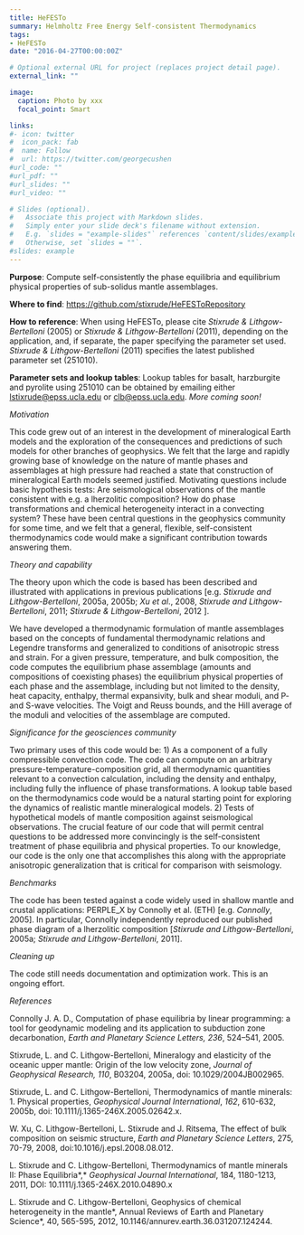 ```yaml
---
title: HeFESTo
summary: Helmholtz Free Energy Self-consistent Thermodynamics
tags:
- HeFESTo
date: "2016-04-27T00:00:00Z"

# Optional external URL for project (replaces project detail page).
external_link: ""

image:
  caption: Photo by xxx
  focal_point: Smart

links:
#- icon: twitter
#  icon_pack: fab
#  name: Follow
#  url: https://twitter.com/georgecushen
#url_code: ""
#url_pdf: ""
#url_slides: ""
#url_video: ""

# Slides (optional).
#   Associate this project with Markdown slides.
#   Simply enter your slide deck's filename without extension.
#   E.g. `slides = "example-slides"` references `content/slides/example-slides.md`.
#   Otherwise, set `slides = ""`.
#slides: example
---
```


**Purpose**: Compute self-consistently the phase equilibria and equilibrium physical properties of sub-solidus mantle assemblages.

**Where to find**: https://github.com/stixrude/HeFESToRepository

**How to reference**: When using HeFESTo, please cite *Stixrude & Lithgow-Bertelloni* (2005) or *Stixrude & Lithgow-Bertelloni* (2011), depending on the application, and, if separate, the paper specifying the parameter set used. *Stixrude & Lithgow-Bertelloni* (2011) specifies the latest published parameter set (251010).

**Parameter sets and lookup tables**: Lookup tables for basalt, harzburgite and pyrolite using 251010 can be obtained by emailing either lstixrude@epss.ucla.edu or clb@epss.ucla.edu. *More coming soon!*

*Motivation*

This code grew out of an interest in the development of mineralogical Earth models and the exploration of the consequences and predictions of such models for other branches of geophysics. We felt that the large and rapidly growing base of knowledge on the nature of mantle phases and assemblages at high pressure had reached a state that construction of mineralogical Earth models seemed justified. Motivating questions include basic hypothesis tests: Are seismological observations of the mantle consistent with e.g. a lherzolitic composition? How do phase transformations and chemical heterogeneity interact in a convecting system? These have been central questions in the geophysics community for some time, and we felt that a general, flexible, self-consistent thermodynamics code would make a significant contribution towards answering them.

*Theory and capability*

The theory upon which the code is based has been described and illustrated with applications in previous publications [e.g. *Stixrude and Lithgow-Bertelloni*, 2005a, 2005b; *Xu et al*., 2008, *Stixrude and Lithgow-Bertelloni*, 2011; *Stixrude & Lithgow-Bertelloni*, 2012 ]. 

We have developed a thermodynamic formulation of mantle assemblages based on the concepts of fundamental thermodynamic relations and Legendre transforms and generalized to conditions of anisotropic stress and strain. For a given pressure, temperature, and bulk composition, the code computes the equilibrium phase assemblage (amounts and compositions of coexisting phases) the equilibrium physical properties of each phase and the assemblage, including but not limited to the density, heat capacity, enthalpy, thermal expansivity, bulk and shear moduli, and P- and S-wave velocities. The Voigt and Reuss bounds, and the Hill average of the moduli and velocities of the assemblage are computed.

*Significance for the geosciences community*

Two primary uses of this code would be: 1) As a component of a fully compressible convection code. The code can compute on an arbitrary pressure-temperature-composition grid, all thermodynamic quantities relevant to a convection calculation, including the density and enthalpy, including fully the influence of phase transformations. A lookup table based on the thermodynamics code would be a natural starting point for exploring the dynamics of realistic mantle mineralogical models. 2) Tests of hypothetical models of mantle composition against seismological observations. The crucial feature of our code that will permit central questions to be addressed more convincingly is the self-consistent treatment of phase equilibria and physical properties. To our knowledge, our code is the only one that accomplishes this along with the appropriate anisotropic generalization that is critical for comparison with seismology. 

*Benchmarks*

The code has been tested against a code widely used in shallow mantle and crustal applications: PERPLE_X by Connolly et al. (ETH) [e.g. *Connolly*, 2005]. In particular, Connolly independently reproduced our published phase diagram of a lherzolitic composition [*Stixrude and Lithgow-Bertelloni*, 2005a; *Stixrude and Lithgow-Bertelloni*, 2011].

*Cleaning up*

The code still needs documentation and optimization work. This is an ongoing effort.

*References*

Connolly J. A. D., Computation of phase equilibria by linear programming: a tool for geodynamic modeling and its application to subduction zone decarbonation, *Earth and Planetary Science Letters, 236*, 524–541, 2005.

Stixrude, L. and C. Lithgow-Bertelloni, Mineralogy and elasticity of the oceanic upper mantle: Origin of the low velocity zone, *Journal of Geophysical Research, 110*, B03204, 2005a, doi: 10.1029/2004JB002965.

Stixrude, L. and C. Lithgow-Bertelloni, Thermodynamics of mantle minerals: 1. Physical properties, *Geophysical Journal International*, *162*, 610-632, 2005b, doi: 10.1111/j.1365-246X.2005.02642.x.

W. Xu, C. Lithgow-Bertelloni, L. Stixrude and J. Ritsema, The effect of bulk composition on seismic structure, *Earth and Planetary Science Letters*, 275, 70-79, 2008, doi:10.1016/j.epsl.2008.08.012.

L. Stixrude and C. Lithgow-Bertelloni, Thermodynamics of mantle minerals II: Phase Equilibria*,* *Geophysical Journal International*, 184, 1180-1213, 2011, DOI: 10.1111/j.1365-246X.2010.04890.x

L. Stixrude and C. Lithgow-Bertelloni, Geophysics of chemical heterogeneity in the mantle*, Annual Reviews of Earth and Planetary Science*, 40, 565-595, 2012, 10.1146/annurev.earth.36.031207.124244.